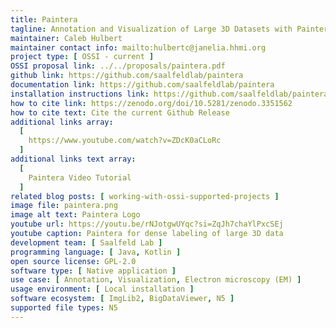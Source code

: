 ```yaml
---
title: Paintera
tagline: Annotation and Visualization of Large 3D Datasets with Paintera
maintainer: Caleb Hulbert
maintainer contact info: mailto:hulbertc@janelia.hhmi.org
project type: [ OSSI - current ]
OSSI proposal link: ../../proposals/paintera.pdf
github link: https://github.com/saalfeldlab/paintera
documentation link: https://github.com/saalfeldlab/paintera
installation instructions link: https://github.com/saalfeldlab/paintera?tab=readme-ov-file#installation-and-usage
how to cite link: https://zenodo.org/doi/10.5281/zenodo.3351562
how to cite text: Cite the current Github Release
additional links array:
  [
    https://www.youtube.com/watch?v=ZDcK0aCLoRc
  ]
additional links text array:
  [
    Paintera Video Tutorial
  ]
related blog posts: [ working-with-ossi-supported-projects ]
image file: paintera.png
image alt text: Paintera Logo
youtube url: https://youtu.be/rNJotgwUYqc?si=ZqJh7chaYlPxcSEj
youtube caption: Paintera for dense labeling of large 3D data
development team: [ Saalfeld Lab ]
programming language: [ Java, Kotlin ]
open source license: GPL-2.0
software type: [ Native application ]
use case: [ Annotation, Visualization, Electron microscopy (EM) ]
usage environment: [ Local installation ]
software ecosystem: [ ImgLib2, BigDataViewer, N5 ]
supported file types: N5
---
```

